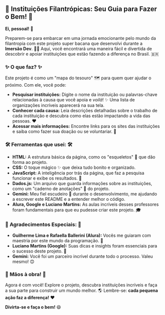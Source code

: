 ## 🚀 **Instituições Filantrópicas: Seu Guia para Fazer o Bem!** 🚀

**Ei, pessoal!** 👋

Preparem-se para embarcar em uma jornada emocionante pelo mundo da filantropia com este projeto super bacana que desenvolvi durante a **Imersão Dev**. 🧑‍💻 Aqui, você encontrará uma maneira fácil e divertida de descobrir e apoiar instituições que estão fazendo a diferença no Brasil. 🇧🇷

### ✨ **O que faz?** ✨

Este projeto é como um "mapa do tesouro" 🗺️ para quem quer ajudar o próximo. Com ele, você pode:

* **Pesquisar instituições:** Digite o nome da instituição ou palavras-chave relacionadas à causa que você apoia e *voilà*! ✨ Uma lista de organizações incríveis aparecerá na sua tela.
* **Conhecer cada causa:** Leia descrições detalhadas sobre o trabalho de cada instituição e descubra como elas estão impactando a vida das pessoas. ❤️
* **Acessar mais informações:** Encontre links para os sites das instituições e saiba como fazer sua doação ou se voluntariar. 🤝

### 🛠️ **Ferramentas que usei:** 🛠️

* **HTML:** A estrutura básica da página, como os "esqueletos" 🦴 que dão forma ao projeto.
* **CSS:** O toque mágico ✨ que deixa tudo bonito e organizado.
* **JavaScript:** A inteligência por trás da página, que faz a pesquisa funcionar e exibe os resultados. 🧠
* **Dados.js:** Um arquivo que guarda informações sobre as instituições, como um "caderno de anotações" 📒 do projeto.
* **Gemini:** Meu fiel escudeiro 🤝 durante o desenvolvimento, me ajudando a escrever este README e a entender melhor o código.
* **Alura, Google e Luciano Martins:** As aulas incríveis desses professores foram fundamentais para que eu pudesse criar este projeto. 🎓

### 🤗 **Agradecimentos Especiais:** 🤗

* **Guilherme Lima e Rafaella Ballerini (Alura):** Vocês me guiaram com maestria por este mundo da programação. 🙏
* **Luciano Martins (Google):** Suas dicas e insights foram essenciais para o sucesso deste projeto. 👏
* **Gemini:** Você foi um parceiro incrível durante todo o processo. Valeu mesmo! 😊

### 🚀 **Mãos à obra!** 🚀

Agora é com você! Explore o projeto, descubra instituições incríveis e faça a sua parte para construir um mundo melhor. 🌎 Lembre-se: **cada pequena ação faz a diferença!** ❤️

**Divirta-se e faça o bem!** 😄
